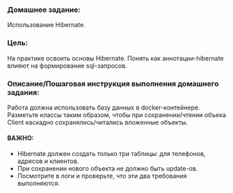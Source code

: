 ### Домашнее задание:
Использование Hibernate.

### Цель:
На практике освоить основы Hibernate.
Понять как аннотации-hibernate влияют на формирование sql-запросов.

### Описание/Пошаговая инструкция выполнения домашнего задания:
Работа должна использовать базу данных в docker-контейнере.
Разметьте классы таким образом, чтобы при сохранении/чтении объека Client каскадно сохранялись/читались вложенные объекты.
#### ВАЖНО:
- Hibernate должен создать только три таблицы: для телефонов, адресов и клиентов.
- При сохранении нового объекта не должно быть update-ов.
- Посмотрите в логи и проверьте, что эти два требования выполняются.